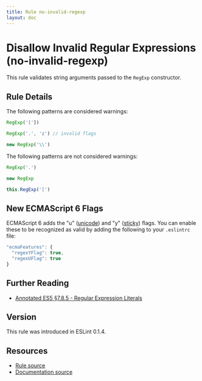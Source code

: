 ```yaml
---
title: Rule no-invalid-regexp
layout: doc
---
```

<!-- Note: No pull requests accepted for this file. See README.md in the root directory for details. -->
# Disallow Invalid Regular Expressions (no-invalid-regexp)

This rule validates string arguments passed to the `RegExp` constructor.

## Rule Details

The following patterns are considered warnings:

```js
RegExp('['])
```

```js
RegExp('.', 'z') // invalid flags
```

```js
new RegExp('\\')
```

The following patterns are not considered warnings:

```js
RegExp('.')
```

```js
new RegExp
```

```js
this.RegExp('[')
```

## New ECMAScript 6 Flags

ECMAScript 6 adds the "u" ([unicode](https://people.mozilla.org/~jorendorff/es6-draft.html#sec-get-regexp.prototype.unicode)) and "y" ([sticky](https://people.mozilla.org/~jorendorff/es6-draft.html#sec-get-regexp.prototype.sticky)) flags. You can enable these to be recognized as valid by adding the following to your `.eslintrc` file:

```js
"ecmaFeatures": {
  "regexYFlag": true,
  "regexUFlag": true
}
```

## Further Reading

* [Annotated ES5 §7.8.5 - Regular Expression Literals](http://es5.github.io/#x7.8.5)

## Version

This rule was introduced in ESLint 0.1.4.

## Resources

* [Rule source](https://github.com/eslint/eslint/tree/master/lib/rules/no-invalid-regexp.js)
* [Documentation source](https://github.com/eslint/eslint/tree/master/docs/rules/no-invalid-regexp.md)

